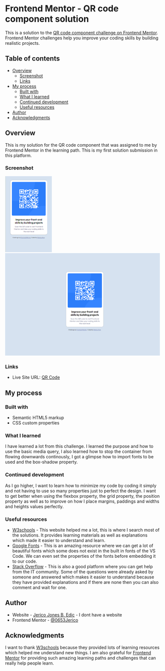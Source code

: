 # Frontend Mentor - QR code component solution

This is a solution to the [QR code component challenge on Frontend Mentor](https://www.frontendmentor.io/challenges/qr-code-component-iux_sIO_H). Frontend Mentor challenges help you improve your coding skills by building realistic projects. 

## Table of contents

- [Overview](#overview)
  - [Screenshot](#screenshot)
  - [Links](#links)
- [My process](#my-process)
  - [Built with](#built-with)
  - [What I learned](#what-i-learned)
  - [Continued development](#continued-development)
  - [Useful resources](#useful-resources)
- [Author](#author)
- [Acknowledgments](#acknowledgments)


## Overview
  This is my solution for the QR code component that was assigned to me by Frontend Mentor in the learning path. This is my first solution submission in this platform.

### Screenshot

![](./images/QR-mobile-view.png)
![](./images/QRscreenshot.png)


### Links

- Live Site URL: [QR Code](https://0653jerico.github.io/QRCodebyFrontendMentor/)

## My process

### Built with

- Semantic HTML5 markup
- CSS custom properties

### What I learned

I have learned a lot from this challenge. 
I learned the purpose and how to use the basic media query, 
I also learned how to stop the container from flowing downwards continously, 
I got a glimpse how to import fonts to be used 
and the box-shadow property.


### Continued development

As I go higher, I want to learn how to minimize my code by coding it simply and not having to use so many properties just to perfect the design. I want to get better when using the flexbox property, the grid property, the position property as well as to improve on how I place margins, paddings and widths and heights values perfectly.


### Useful resources

- [W3schools](https://www.W3schools.com) - This website helped me a lot, this is where I search most of the solutions. It provides learning materials as well as explanations which made it easier to understand and learn.
- [Google Fonts](https://www.fonts.google.com) - This is an amazing resource where we can get a lot of beautiful fonts which some does not exist in the built in fonts of the VS Code. We can even set the properties of the fonts before embedding it to our code.
- [Stack Overflow](https://www.stackoverflow.com) - This is also a good platform where you can get help from the IT community. Some of the questions were already asked by someone and answered which makes it easier to understand because they have provided explanations and if there are none then you can also comment and wait for one.


## Author

- Website - [Jerico Jones B. Edic](https://www.your-site.com) - I dont have a website
- Frontend Mentor - [@0653Jerico](https://www.frontendmentor.io/profile/0653Jerico)

## Acknowledgments

I want to thank [W3schools](https://www.W3schools.com) because they provided lots of learning resources which helped me understand new things. I am also grateful for [Frontend Mentor](https://www.frontendmentor.io/) for providing such amazing learning paths and challenges that can really help people learn.

